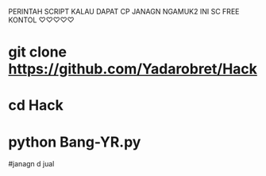  PERINTAH SCRIPT
KALAU DAPAT CP JANAGN NGAMUK2 INI SC FREE KONTOL
            ♡♡♡♡♡

# git clone https://github.com/Yadarobret/Hack

# cd Hack

# python Bang-YR.py


#janagn d jual

